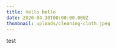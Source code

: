 ```yaml
---
title: Hello hello
date: 2020-04-30T00:00:00.000Z
thumbnail: uploads/cleaning-cloth.jpeg
---
```

test